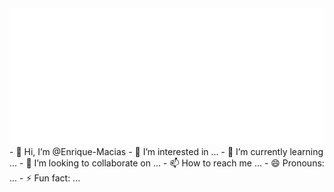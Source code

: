 <img src="https://github.com/Enrique-Macias/Enrique-Macias/blob/main/header.svg"/>
- 👋 Hi, I’m @Enrique-Macias
- 👀 I’m interested in ...
- 🌱 I’m currently learning ...
- 💞️ I’m looking to collaborate on ...
- 📫 How to reach me ...
- 😄 Pronouns: ...
- ⚡ Fun fact: ...

<!---
Enrique-Macias/Enrique-Macias is a ✨ special ✨ repository because its `README.md` (this file) appears on your GitHub profile.
You can click the Preview link to take a look at your changes.
--->
